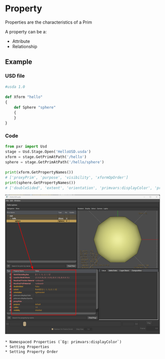 # Property
Properties are the characteristics of a Prim 

A property can be a:
* Attribute 
* Relationship
## Example

### USD file 
```python 
#usda 1.0

def Xform "hello"
{
    def Sphere "sphere"
    {
    }
}

```
### Code
```python 
from pxr import Usd
stage = Usd.Stage.Open('HelloUSD.usda')
xform = stage.GetPrimAtPath('/hello')
sphere = stage.GetPrimAtPath('/hello/sphere')

print(xform.GetPropertyNames())
# ['proxyPrim', 'purpose', 'visibility', 'xformOpOrder']
print(sphere.GetPropertyNames())
# ['doubleSided', 'extent', 'orientation', 'primvars:displayColor', 'primvars:displayOpacity', 'proxyPrim', 'purpose', 'radius', 'visibility', 'xformOpOrder']
```

![alt text](property.png)

```admonish note title="Further Reading"
* Namespaced Properties (`Eg: primvars:displayColor`)
* Setting Properties
* Setting Property Order
```




